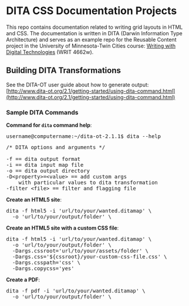 # DITA CSS Documentation Projects

This repo contains documentation related to writing grid layouts in HTML and CSS. The documentation is written in DITA (Darwin Information Type Architecture) and serves as an example repo for the Reusable Content project in the University of Minnesota-Twin Cities course: [Writing with Digital Technologies](http://4662wf15.clindgrencv.com/) (WRIT 4662w).

## Building DITA Transformations

See the DITA-OT user guide about how to generate output: [http://www.dita-ot.org/2.1/getting-started/using-dita-command.html](http://www.dita-ot.org/2.1/getting-started/using-dita-command.html)

### Sample DITA Commands

**Command for <code>dita</code> command help**:

<pre>
username@computername:~/dita-ot-2.1.1$ dita --help
</pre>

<pre>
/* DITA options and arguments */

-f == dita output format
-i == dita input map file
-o == dita output directory
-D&lt;property&gt;=&lt;value&gt; == add custom args
    with particular values to dita transformation
-filter &lt;file&gt; == filter and flagging file
</pre>

**Create an HTML5 site**:

<pre>
dita -f html5 -i 'url/to/your/wanted.ditamap' \
  -o 'url/to/your/output/folder' \
</pre>

**Create an HTML5 site with a custom CSS file**:

<pre>
dita -f html5 -i 'url/to/your/wanted.ditamap' \
  -o 'url/to/your/output/folder' \
  -Dargs.cssroot='url/to/your/assets/folder' \
  -Dargs.css='${cssroot}/your-custom-css-file.css' \
  -Dargs.csspath='css' \
  -Dargs.copycss='yes'
</pre>

**Create a PDF**:

<pre>
dita -f pdf -i 'url/to/your/wanted.ditamap' \
  -o 'url/to/your/output/folder' \
</pre>
